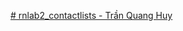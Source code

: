 [﻿# rnlab2_contactlists - Trần Quang Huy
](https://drive.google.com/file/d/18y_Hh1QOZDiQ-XZ1nDORY0LmefRZxTxm/view?usp=sharing)
